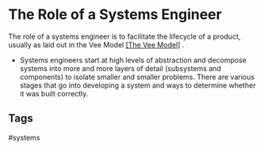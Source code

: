 # The Role of a Systems Engineer 

The role of a systems engineer is to facilitate the lifecycle of a product, usually as laid out in the Vee Model [\[The Vee Model\]](../202110032218)
.


* Systems engineers start at high levels of abstraction and decompose systems into more and more layers of detail (subsystems and components) to isolate smaller and smaller problems. There are various stages that go into developing a system and ways to determine whether it was built correctly.

## Tags
#systems
